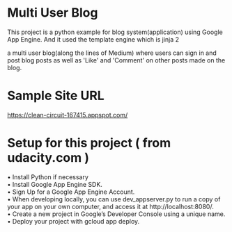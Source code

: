 
# Multi User Blog 

This project is a python example for blog system(application) using Google App Engine.
And it used the template engine which is jinja 2 

a multi user blog(along the lines of Medium) where users can sign in and post blog posts as well as 'Like' and 'Comment' on other posts made on the blog.

# Sample Site URL

https://clean-circuit-167415.appspot.com/

# Setup for this project ( from udacity.com ) 

   •	Install Python if necessary <br>
   •	Install Google App Engine SDK.<br>
   •	Sign Up for a Google App Engine Account.<br>
   •	When developing locally, you can use dev_appserver.py to run a copy of your app  on your own computer, and access it at http://localhost:8080/.<br>
   •	Create a new project in Google’s Developer Console using a unique name.<br>
   •	Deploy your project with gcloud app deploy.<br>


